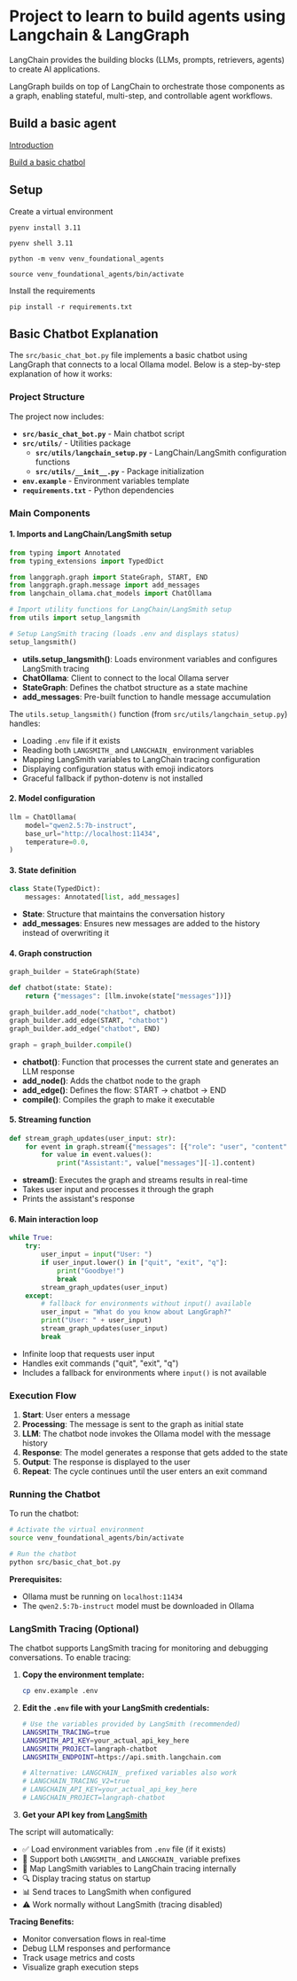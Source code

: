 # Project to learn to build agents using Langchain & LangGraph

LangChain provides the building blocks (LLMs, prompts, retrievers, agents) to create AI applications.

LangGraph builds on top of LangChain to orchestrate those components as a graph, enabling stateful, multi-step, and controllable agent workflows.

## Build a basic agent
[Introduction](https://langchain-ai.github.io/langgraph/concepts/why-langgraph/)

[Build a basic chatbol](https://langchain-ai.github.io/langgraph/tutorials/get-started/1-build-basic-chatbot/)

## Setup

Create a virtual environment

```
pyenv install 3.11

pyenv shell 3.11

python -m venv venv_foundational_agents

source venv_foundational_agents/bin/activate
```

Install the requirements

```
pip install -r requirements.txt
```

## Basic Chatbot Explanation

The `src/basic_chat_bot.py` file implements a basic chatbot using LangGraph that connects to a local Ollama model. Below is a step-by-step explanation of how it works:

### Project Structure

The project now includes:
- **`src/basic_chat_bot.py`** - Main chatbot script
- **`src/utils/`** - Utilities package
  - **`src/utils/langchain_setup.py`** - LangChain/LangSmith configuration functions
  - **`src/utils/__init__.py`** - Package initialization
- **`env.example`** - Environment variables template
- **`requirements.txt`** - Python dependencies

### Main Components

#### 1. Imports and LangChain/LangSmith setup
```python
from typing import Annotated
from typing_extensions import TypedDict

from langgraph.graph import StateGraph, START, END
from langgraph.graph.message import add_messages
from langchain_ollama.chat_models import ChatOllama

# Import utility functions for LangChain/LangSmith setup
from utils import setup_langsmith

# Setup LangSmith tracing (loads .env and displays status)
setup_langsmith()
```
- **utils.setup_langsmith()**: Loads environment variables and configures LangSmith tracing
- **ChatOllama**: Client to connect to the local Ollama server
- **StateGraph**: Defines the chatbot structure as a state machine
- **add_messages**: Pre-built function to handle message accumulation

The `utils.setup_langsmith()` function (from `src/utils/langchain_setup.py`) handles:
- Loading `.env` file if it exists
- Reading both `LANGSMITH_` and `LANGCHAIN_` environment variables
- Mapping LangSmith variables to LangChain tracing configuration
- Displaying configuration status with emoji indicators
- Graceful fallback if python-dotenv is not installed

#### 2. Model configuration
```python
llm = ChatOllama(
    model="qwen2.5:7b-instruct",
    base_url="http://localhost:11434",
    temperature=0.0,
)
```

#### 3. State definition
```python
class State(TypedDict):
    messages: Annotated[list, add_messages]
```
- **State**: Structure that maintains the conversation history
- **add_messages**: Ensures new messages are added to the history instead of overwriting it

#### 4. Graph construction
```python
graph_builder = StateGraph(State)

def chatbot(state: State):
    return {"messages": [llm.invoke(state["messages"])]}

graph_builder.add_node("chatbot", chatbot)
graph_builder.add_edge(START, "chatbot")
graph_builder.add_edge("chatbot", END)

graph = graph_builder.compile()
```
- **chatbot()**: Function that processes the current state and generates an LLM response
- **add_node()**: Adds the chatbot node to the graph
- **add_edge()**: Defines the flow: START → chatbot → END
- **compile()**: Compiles the graph to make it executable

#### 5. Streaming function
```python
def stream_graph_updates(user_input: str):
    for event in graph.stream({"messages": [{"role": "user", "content": user_input}]}):
        for value in event.values():
            print("Assistant:", value["messages"][-1].content)
```
- **stream()**: Executes the graph and streams results in real-time
- Takes user input and processes it through the graph
- Prints the assistant's response

#### 6. Main interaction loop
```python
while True:
    try:
        user_input = input("User: ")
        if user_input.lower() in ["quit", "exit", "q"]:
            print("Goodbye!")
            break
        stream_graph_updates(user_input)
    except:
        # fallback for environments without input() available
        user_input = "What do you know about LangGraph?"
        print("User: " + user_input)
        stream_graph_updates(user_input)
        break
```
- Infinite loop that requests user input
- Handles exit commands ("quit", "exit", "q")
- Includes a fallback for environments where `input()` is not available

### Execution Flow

1. **Start**: User enters a message
2. **Processing**: The message is sent to the graph as initial state
3. **LLM**: The chatbot node invokes the Ollama model with the message history
4. **Response**: The model generates a response that gets added to the state
5. **Output**: The response is displayed to the user
6. **Repeat**: The cycle continues until the user enters an exit command

### Running the Chatbot

To run the chatbot:

```bash
# Activate the virtual environment
source venv_foundational_agents/bin/activate

# Run the chatbot
python src/basic_chat_bot.py
```

**Prerequisites:**
- Ollama must be running on `localhost:11434`
- The `qwen2.5:7b-instruct` model must be downloaded in Ollama

### LangSmith Tracing (Optional)

The chatbot supports LangSmith tracing for monitoring and debugging conversations. To enable tracing:

1. **Copy the environment template:**
   ```bash
   cp env.example .env
   ```

2. **Edit the `.env` file with your LangSmith credentials:**
   ```bash
   # Use the variables provided by LangSmith (recommended)
   LANGSMITH_TRACING=true
   LANGSMITH_API_KEY=your_actual_api_key_here
   LANGSMITH_PROJECT=langraph-chatbot
   LANGSMITH_ENDPOINT=https://api.smith.langchain.com
   
   # Alternative: LANGCHAIN_ prefixed variables also work
   # LANGCHAIN_TRACING_V2=true
   # LANGCHAIN_API_KEY=your_actual_api_key_here
   # LANGCHAIN_PROJECT=langraph-chatbot
   ```

3. **Get your API key from [LangSmith](https://smith.langchain.com/)**

The script will automatically:
- ✅ Load environment variables from `.env` file (if it exists)
- 🔧 Support both `LANGSMITH_` and `LANGCHAIN_` variable prefixes
- 🔄 Map LangSmith variables to LangChain tracing internally
- 🔍 Display tracing status on startup
- 📊 Send traces to LangSmith when configured
- ⚠️ Work normally without LangSmith (tracing disabled)

**Tracing Benefits:**
- Monitor conversation flows in real-time
- Debug LLM responses and performance
- Track usage metrics and costs
- Visualize graph execution steps